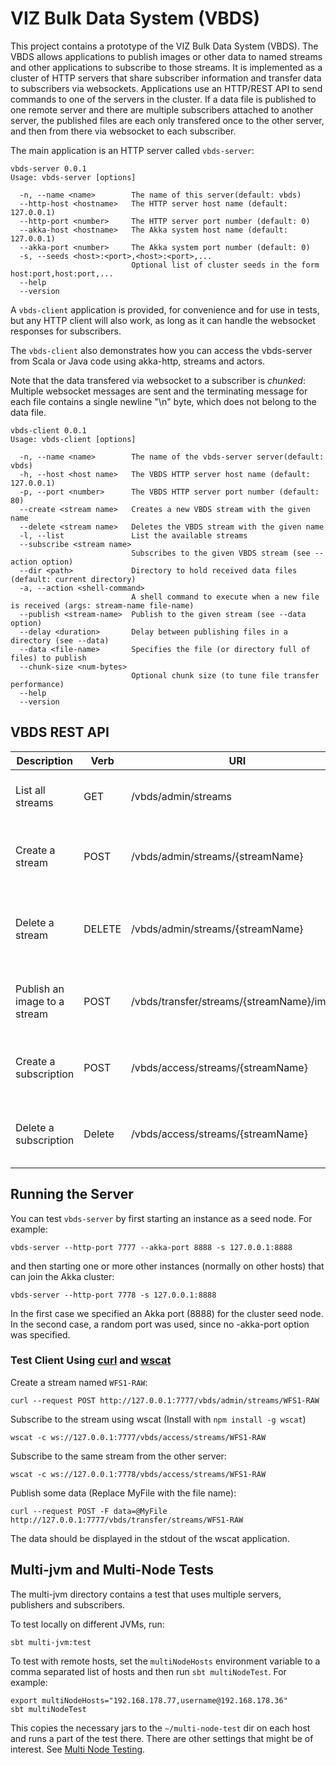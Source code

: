 # VIZ Bulk Data System (VBDS)

This project contains a prototype of the VIZ Bulk Data System (VBDS).
The VBDS allows applications to publish images or other data to named streams and other applications to subscribe to those streams.
It is implemented as a cluster of HTTP servers that share subscriber information and transfer data to subscribers via websockets.
Applications use an HTTP/REST API to send commands to one of the servers in the cluster. 
If a data file is published to one remote server and there are multiple subscribers attached to another server, the published files are each
only transfered once to the other server, and then from there via websocket to each subscriber.

The main application is an HTTP server called `vbds-server`:

```
vbds-server 0.0.1
Usage: vbds-server [options]

  -n, --name <name>        The name of this server(default: vbds)
  --http-host <hostname>   The HTTP server host name (default: 127.0.0.1)
  --http-port <number>     The HTTP server port number (default: 0)
  --akka-host <hostname>   The Akka system host name (default: 127.0.0.1)
  --akka-port <number>     The Akka system port number (default: 0)
  -s, --seeds <host>:<port>,<host>:<port>,...
                           Optional list of cluster seeds in the form host:port,host:port,...
  --help                   
  --version                
```

A `vbds-client` application is provided, for convenience and for use in tests, but any HTTP client will also work, as long as
it can handle the websocket responses for subscribers.
 
The `vbds-client` also demonstrates how you can access the vbds-server from Scala or Java code using akka-http, streams and actors.

Note that the data transfered via websocket to a subscriber is *chunked*: Multiple websocket messages are sent and the terminating 
message for each file contains a single newline "\n" byte, which does not belong to the data file. 

```
vbds-client 0.0.1
Usage: vbds-client [options]

  -n, --name <name>        The name of the vbds-server server(default: vbds)
  -h, --host <host name>   The VBDS HTTP server host name (default: 127.0.0.1)
  -p, --port <number>      The VBDS HTTP server port number (default: 80)
  --create <stream name>   Creates a new VBDS stream with the given name
  --delete <stream name>   Deletes the VBDS stream with the given name
  -l, --list               List the available streams
  --subscribe <stream name>
                           Subscribes to the given VBDS stream (see --action option)
  --dir <path>             Directory to hold received data files (default: current directory)
  -a, --action <shell-command>
                           A shell command to execute when a new file is received (args: stream-name file-name)
  --publish <stream-name>  Publish to the given stream (see --data option)
  --delay <duration>       Delay between publishing files in a directory (see --data)
  --data <file-name>       Specifies the file (or directory full of files) to publish
  --chunk-size <num-bytes>
                           Optional chunk size (to tune file transfer performance)
  --help                   
  --version                
```

## VBDS REST API

| Description                   | Verb      | URI                               | Response |
| ----------------------------- |    -------|---------------------------------- |--------- |          
| List all streams              | GET       | /vbds/admin/streams              | OK (200) – Stream names in JSON; empty document if no streams
| Create a stream               | POST      | /vbds/admin/streams/{streamName} | OK (200) – New stream name in JSON; Conflict (409) if stream exists
| Delete a stream               | DELETE    | /vbds/admin/streams/{streamName} | OK (200) – Deleted stream name in JSON; NotFound (404) if stream does not exist
| Publish an image to a stream  | POST      | /vbds/transfer/streams/{streamName}/image | Accepted (204) – (no content); Bad Request (400) – for non-existent stream
| Create a subscription         | POST      | /vbds/access/streams/{streamName} | SwitchingProtocols (101) – Creates a websocket connection for receiving the data
| Delete a subscription         | Delete    | /vbds/access/streams/{streamName} | Accepted (204) – (no content); NotFound (404) if stream does not exist

## Running the Server

You can test `vbds-server` by first starting an instance as a seed node. For example:

    vbds-server --http-port 7777 --akka-port 8888 -s 127.0.0.1:8888

and then starting one or more other instances (normally on other hosts) that can join the Akka cluster:

    vbds-server --http-port 7778 -s 127.0.0.1:8888

In the first case we specified an Akka port (8888) for the cluster seed node. In the second case, a random port was used,
since no -akka-port option was specified. 


### Test Client Using [curl](https://curl.haxx.se/) and [wscat](https://github.com/websockets/wscat)

Create a stream named `WFS1-RAW`:

    curl --request POST http://127.0.0.1:7777/vbds/admin/streams/WFS1-RAW

Subscribe to the stream using wscat (Install with `npm install -g wscat`)

    wscat -c ws://127.0.0.1:7777/vbds/access/streams/WFS1-RAW

Subscribe to the same stream from the other server:

    wscat -c ws://127.0.0.1:7778/vbds/access/streams/WFS1-RAW

Publish some data (Replace MyFile with the file name):

    curl --request POST -F data=@MyFile http://127.0.0.1:7777/vbds/transfer/streams/WFS1-RAW

The data should be displayed in the stdout of the wscat application.


## Multi-jvm and Multi-Node Tests

The multi-jvm directory contains a test that uses multiple servers, publishers and subscribers.

To test locally on different JVMs, run: 

    sbt multi-jvm:test

To test with remote hosts, set the `multiNodeHosts` environment variable to a comma separated list of hosts and 
then run `sbt multiNodeTest`. For example: 

    export multiNodeHosts="192.168.178.77,username@192.168.178.36"
    sbt multiNodeTest

This copies the necessary jars to the `~/multi-node-test` dir on each host and runs a part of the test there.
There are other settings that might be of interest. 
See [Multi Node Testing](https://doc.akka.io/docs/akka/current/multi-node-testing.html).


